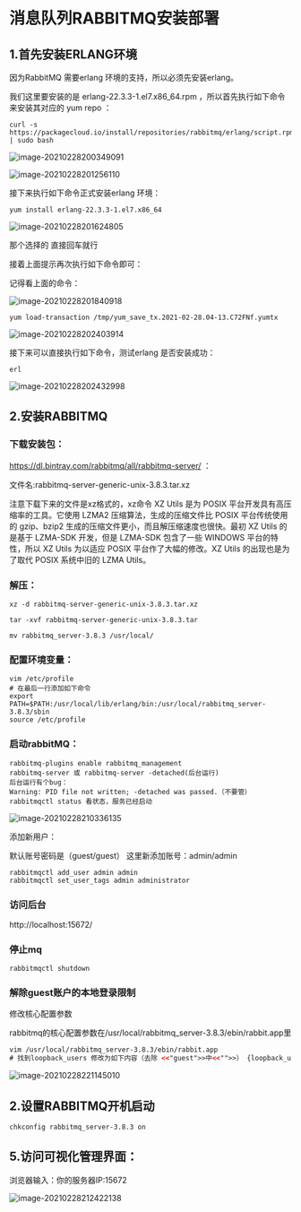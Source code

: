 # 消息队列RABBITMQ安装部署

## 1.⾸先安装ERLANG环境

因为RabbitMQ 需要erlang 环境的⽀持，所以必须先安装erlang。

我们这⾥要安装的是 erlang-22.3.3-1.el7.x86_64.rpm ，所以⾸先执⾏如下命令来安装其对应的 yum repo ：

```
curl -s https://packagecloud.io/install/repositories/rabbitmq/erlang/script.rpm.sh | sudo bash
```

![image-20210228200349091](C:\Users\14579\AppData\Roaming\Typora\typora-user-images\image-20210228200349091.png)

![image-20210228201256110](C:\Users\14579\AppData\Roaming\Typora\typora-user-images\image-20210228201256110.png)

接下来执⾏如下命令正式安装erlang 环境：

```
yum install erlang-22.3.3-1.el7.x86_64
```

![image-20210228201624805](C:\Users\14579\AppData\Roaming\Typora\typora-user-images\image-20210228201624805.png)

那个选择的  直接回车就行

接着上⾯提示再次执⾏如下命令即可：

记得看上面的命令：

![image-20210228201840918](C:\Users\14579\AppData\Roaming\Typora\typora-user-images\image-20210228201840918.png)

```
yum load-transaction /tmp/yum_save_tx.2021-02-28.04-13.C72FNf.yumtx
```

![image-20210228202403914](C:\Users\14579\AppData\Roaming\Typora\typora-user-images\image-20210228202403914.png)

接下来可以直接执⾏如下命令，测试erlang 是否安装成功：

```
erl
```

![image-20210228202432998](C:\Users\14579\AppData\Roaming\Typora\typora-user-images\image-20210228202432998.png)

## 2.安装RABBITMQ

### 下载安装包：

https://dl.bintray.com/rabbitmq/all/rabbitmq-server/ ：

文件名:rabbitmq-server-generic-unix-3.8.3.tar.xz

注意下载下来的文件是xz格式的，xz命令 XZ Utils 是为 POSIX 平台开发具有高压缩率的工具。它使用 LZMA2 压缩算法，生成的压缩文件比 POSIX 平台传统使用的 gzip、bzip2 生成的压缩文件更小，而且解压缩速度也很快。最初 XZ Utils 的是基于 LZMA-SDK 开发，但是 LZMA-SDK 包含了一些 WINDOWS 平台的特性，所以 XZ Utils 为以适应 POSIX 平台作了大幅的修改。XZ Utils 的出现也是为了取代 POSIX 系统中旧的 LZMA Utils。

### 解压：

```
xz -d rabbitmq-server-generic-unix-3.8.3.tar.xz

tar -xvf rabbitmq-server-generic-unix-3.8.3.tar

mv rabbitmq_server-3.8.3 /usr/local/
```

### 配置环境变量：

```
vim /etc/profile
# 在最后一行添加如下命令
export PATH=$PATH:/usr/local/lib/erlang/bin:/usr/local/rabbitmq_server-3.8.3/sbin
source /etc/profile
```

### 启动rabbitMQ：

```
rabbitmq-plugins enable rabbitmq_management
rabbitmq-server 或 rabbitmq-server -detached(后台运行)
后台运行有个bug：
Warning: PID file not written; -detached was passed.（不要管）
rabbitmqctl status 看状态，服务已经启动
```

![image-20210228210336135](C:\Users\14579\AppData\Roaming\Typora\typora-user-images\image-20210228210336135.png)

添加新用户：

默认账号密码是（guest/guest）
这里新添加账号：admin/admin

```
rabbitmqctl add_user admin admin
rabbitmqctl set_user_tags admin administrator
```

### 访问后台

http://localhost:15672/

### 停止mq

```
rabbitmqctl shutdown
```

### 解除guest账户的本地登录限制

修改核心配置参数

rabbitmq的核心配置参数在/usr/local/rabbitmq_server-3.8.3/ebin/rabbit.app里

```html
vim /usr/local/rabbitmq_server-3.8.3/ebin/rabbit.app
# 找到loopback_users 修改为如下内容（去除 <<"guest">>中<<"">>） {loopback_users, [guest]},
```

![image-20210228221145010](C:\Users\14579\AppData\Roaming\Typora\typora-user-images\image-20210228221145010.png)

## 2.设置RABBITMQ开机启动

```
chkconfig rabbitmq_server-3.8.3 on
```

## 5.访问可视化管理界⾯：

浏览器输⼊：你的服务器IP:15672

![image-20210228212422138](C:\Users\14579\AppData\Roaming\Typora\typora-user-images\image-20210228212422138.png)